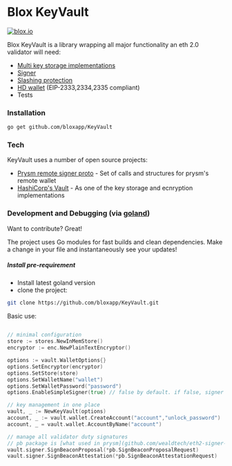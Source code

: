 # Blox KeyVault


[![blox.io](https://s3.us-east-2.amazonaws.com/app-files.blox.io/static/media/powered_by.png)](https://blox.io)

Blox KeyVault is a library wrapping all major functionality an eth 2.0 validator will need:
  - [Multi key storage implementations](https://github.com/bloxapp/KeyVault/tree/master/stores)
  - [Signer](https://github.com/bloxapp/KeyVault/tree/master/validator_signer)
  - [Slashing protection](https://github.com/bloxapp/KeyVault/tree/master/slashing_protectors)
  - [HD wallet](https://github.com/bloxapp/KeyVault/tree/master/wallet_hd) (EIP-2333,2334,2335 compliant)
  - Tests


### Installation

 ```sh
go get github.com/bloxapp/KeyVault
   ```

### Tech

KeyVault uses a number of open source projects:

* [Prysm remote signer proto](github.com/wealdtech/eth2-signer-api) - Set of calls and structures for prysm's remote wallet
* [HashiCorp's Vault](https://github.com/hashicorp/vault) - As one of the key storage and ecnryption implementations


### Development and Debugging (via [goland](https://www.jetbrains.com/go/))

Want to contribute? Great!

The project uses Go modules for fast builds and clean dependencies.
Make a change in your file and instantaneously see your updates!

##### Install pre-requirement
* Install latest goland version
* clone the project:
```sh
git clone https://github.com/bloxapp/KeyVault.git
```

Basic use:
```go
	
// minimal configuration
store := stores.NewInMemStore()
encryptor := enc.NewPlainTextEncryptor()

options := vault.WalletOptions{}
options.SetEncryptor(encryptor)
options.SetStore(store)
options.SetWalletName("wallet")
options.SetWalletPassword("password")
options.EnableSimpleSigner(true) // false by default. if false, signer will not be available

// key management in one place
vault, _ := NewKeyVault(options)
account, _ := vault.wallet.CreateAccount("account","unlock_password")
account, _ = vault.wallet.AccountByName("account")

// manage all validator duty signatures
// pb package is [what used in prysm](github.com/wealdtech/eth2-signer-api/pb/v1)
vault.signer.SignBeaconProposal(*pb.SignBeaconProposalRequest)
vault.signer.SignBeaconAttestation(*pb.SignBeaconAttestationRequest)
```
